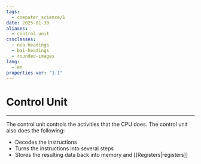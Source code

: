 ```yaml
---
tags:
  - computer_science/1
date: 2025-01-30
aliases:
  - control unit
cssclasses:
  - neo-headings
  - bai-headings
  - rounded-images
lang:
  - en
properties-ver: "1.1"
---
```

# Control Unit

***
The control unit controls the activities that the CPU does. The control unit also does the following:
- Decodes the instructions
- Turns the instructions into several steps
- Stores the resulting data back into memory and [[Registers|registers]]